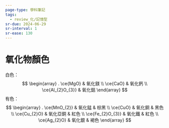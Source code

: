 ```yaml
---
page-type: 學科筆記
tags:
  - review_化/記憶型
sr-due: 2024-06-29
sr-interval: 1
sr-ease: 130
---
```

# 氧化物顏色
白色：
$$
\begin{array}
. \ce{MgO} & 氧化鎂 \\
 \ce{CaO}  & 氧化鈣 \\
\ce{Al_{2}O_{3}} & 氧化鋁
\end{array}
$$
有色：
$$
\begin{array}
. \ce{MnO_{2}} & 氧化錳 & 棕黑 \\
\ce{CuO} & 氧化銅 & 黑色\\
\ce{Cu_{2}O} & 氧化亞銅 & 紅色 \\
\ce{Fe_{2}O_{3}} & 氧化鐵 & 紅色 \\
\ce{Ag_{2}O} & 氧化銀 & 褐色
\end{array}
$$